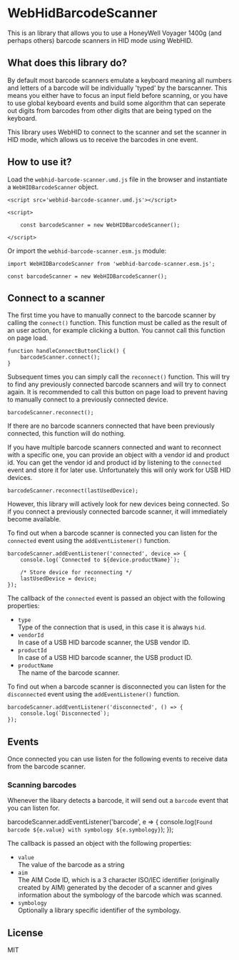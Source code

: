# WebHidBarcodeScanner

This is an library that allows you to use a HoneyWell Voyager 1400g (and perhaps others) barcode scanners in HID mode using WebHID. 

## What does this library do?

By default most barcode scanners emulate a keyboard meaning all numbers and letters of a barcode will be individually 'typed' by the barscanner. This means you either have to focus an input field before scanning, or you have to use global keyboard events and build some algorithm that can seperate out digits from barcodes from other digits that are being typed on the keyboard. 

This library uses WebHID to connect to the scanner and set the scanner in HID mode, which allows us to receive the barcodes in one event.

## How to use it?

Load the `webhid-barcode-scanner.umd.js` file in the browser and instantiate a `WebHIDBarcodeScanner` object. 

    <script src='webhid-barcode-scanner.umd.js'></script>

    <script>

        const barcodeScanner = new WebHIDBarcodeScanner();

    </script>


Or import the `webhid-barcode-scanner.esm.js` module:

    import WebHIDBarcodeScanner from 'webhid-barcode-scanner.esm.js';

    const barcodeScanner = new WebHIDBarcodeScanner();


## Connect to a scanner

The first time you have to manually connect to the barcode scanner by calling the `connect()` function. This function must be called as the result of an user action, for example clicking a button. You cannot call this function on page load.

    function handleConnectButtonClick() {
        barcodeScanner.connect();
    }

Subsequent times you can simply call the `reconnect()` function. This will try to find any previously connected barcode scanners and will try to connect again. It is recommended to call this button on page load to prevent having to manually connect to a previously connected device.

    barcodeScanner.reconnect();

If there are no barcode scanners connected that have been previously connected, this function will do nothing.

If you have multiple barcode scanners connected and want to reconnect with a specific one, you can provide an object with a vendor id and product id. You can get the vendor id and product id by listening to the `connected` event and store it for later use. Unfortunately this will only work for USB HID devices. 

    barcodeScanner.reconnect(lastUsedDevice);

However, this library will actively look for new devices being connected. So if you connect a previously connected barcode scanner, it will immediately become available.

To find out when a barcode scanner is connected you can listen for the `connected` event using the `addEventListener()` function.

    barcodeScanner.addEventListener('connected', device => {
        console.log(`Connected to ${device.productName}`);

        /* Store device for reconnecting */
        lastUsedDevice = device;
    });

The callback of the `connected` event is passed an object with the following properties:

-   `type`<br>
    Type of the connection that is used, in this case it is always `hid`.
-   `vendorId`<br>
    In case of a USB HID barcode scanner, the USB vendor ID.
-   `productId`<br>
    In case of a USB HID barcode scanner, the USB product ID.
-   `productName`<br>
    The name of the barcode scanner.

To find out when a barcode scanner is disconnected you can listen for the `disconnected` event using the `addEventListener()` function.

    barcodeScanner.addEventListener('disconnected', () => {
        console.log(`Disconnected`);
    });


## Events

Once connected you can use listen for the following events to receive data from the barcode scanner.

### Scanning barcodes

Whenever the libary detects a barcode, it will send out a `barcode` event that you can listen for.

barcodeScanner.addEventListener('barcode', e => {
    console.log(`Found barcode ${e.value} with symbology ${e.symbology}`);
});

The callback is passed an object with the following properties:

-   `value`<br>
    The value of the barcode as a string
-   `aim`<br>
    The AIM Code ID, which is a 3 character ISO/IEC identifier (originally created by AIM) generated by the decoder of a scanner and gives information about the symbology of the barcode which was scanned.
-   `symbology`<br>
    Optionally a library specific identifier of the symbology. 

## License

MIT
